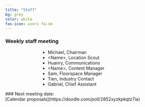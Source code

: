 ```yaml
---
title: "Staff"
bg: grey
color: white
fas-icon: users fa-sm
---
```


### Weekly staff meeting
<div>
    <div style='width: 20em; margin-left: auto; margin-right: auto;'>
        <ul>
            <li>Michael, Chairman</li>
            <li>&lt;Name&gt;, Location Scout</li>
            <li>Huanry, Communications</li>
            <li>&lt;Name&gt;, Content Manager</li>
            <li>Sam, Floorspace Manager</li>
            <li>Tien, Industry Contact</li>
            <li>Gabriel, Chief Assistant</li>
        </ul>
    </div>
</div>
### Next meeting date:<br />[Calendar proposals](https://doodle.com/poll/2852xyzkpkqtz7ia)
